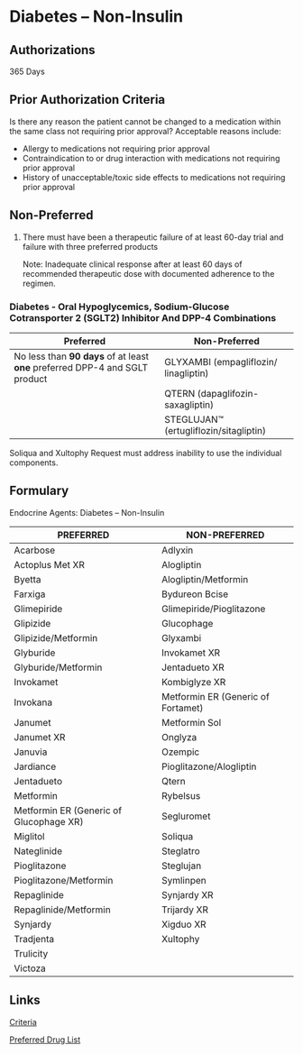 # Diabetes – Non-Insulin

## Authorizations

365 Days

## Prior Authorization Criteria

Is there any reason the patient cannot be changed to a medication within the same class not requiring prior approval? Acceptable reasons include:

-   Allergy to medications not requiring prior approval
-   Contraindication to or drug interaction with medications not requiring prior approval
-   History of unacceptable/toxic side effects to medications not requiring prior approval

## Non-Preferred

1.  There must have been a therapeutic failure of at least 60-day trial and failure with three preferred products

    Note: Inadequate clinical response after at least 60 days of recommended therapeutic dose with documented adherence to the regimen.

### Diabetes - Oral Hypoglycemics, Sodium-Glucose Cotransporter 2 (SGLT2) Inhibitor And DPP-4 Combinations

| **Preferred**                                                                 | **Non-Preferred**                      |
|-------------------------------------------------------------------------------|----------------------------------------|
| No less than **90 days** of at least **one** preferred DPP-4 and SGLT product | GLYXAMBI (empagliflozin/ linagliptin)  |
|                                                                               | QTERN (dapaglifozin-saxagliptin)       |
|                                                                               | STEGLUJAN™ (ertugliflozin/sitagliptin) |

Soliqua and Xultophy Request must address inability to use the individual components.

## Formulary

Endocrine Agents: Diabetes – Non-Insulin

| PREFERRED                               | NON-PREFERRED                      |
|-----------------------------------------|------------------------------------|
| Acarbose                                | Adlyxin                            |
| Actoplus Met XR                         | Alogliptin                         |
| Byetta                                  | Alogliptin/Metformin               |
| Farxiga                                 | Bydureon Bcise                     |
| Glimepiride                             | Glimepiride/Pioglitazone           |
| Glipizide                               | Glucophage                         |
| Glipizide/Metformin                     | Glyxambi                           |
| Glyburide                               | Invokamet XR                       |
| Glyburide/Metformin                     | Jentadueto XR                      |
| Invokamet                               | Kombiglyze XR                      |
| Invokana                                | Metformin ER (Generic of Fortamet) |
| Janumet                                 | Metformin Sol                      |
| Janumet XR                              | Onglyza                            |
| Januvia                                 | Ozempic                            |
| Jardiance                               | Pioglitazone/Alogliptin            |
| Jentadueto                              | Qtern                              |
| Metformin                               | Rybelsus                           |
| Metformin ER (Generic of Glucophage XR) | Segluromet                         |
| Miglitol                                | Soliqua                            |
| Nateglinide                             | Steglatro                          |
| Pioglitazone                            | Steglujan                          |
| Pioglitazone/Metformin                  | Symlinpen                          |
| Repaglinide                             | Synjardy XR                        |
| Repaglinide/Metformin                   | Trijardy XR                        |
| Synjardy                                | Xigduo XR                          |
| Tradjenta                               | Xultophy                           |
| Trulicity                               |                                    |
| Victoza                                 |                                    |

## Links

[Criteria](https://pharmacy.medicaid.ohio.gov/sites/default/files/20220415_UPDL_Criteria_FINAL_.pdf#page=49)

[Preferred Drug List](https://pharmacy.medicaid.ohio.gov/sites/default/files/20220701_UPDL_FINAL.pdf#page=19)